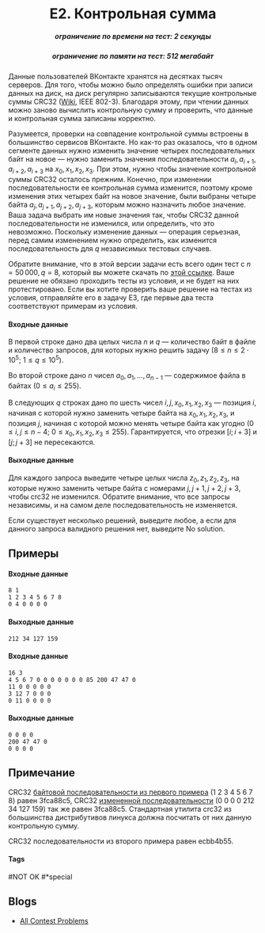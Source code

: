 <h1 style='text-align: center;'> E2. Контрольная сумма</h1>

<h5 style='text-align: center;'>ограничение по времени на тест: 2 секунды</h5>
<h5 style='text-align: center;'>ограничение по памяти на тест: 512 мегабайт</h5>

Данные пользователей ВКонтакте хранятся на десятках тысяч серверов. Для того, чтобы можно было определять ошибки при записи данных на диск, на диск регулярно записываются текущие контрольные суммы CRC32 ([Wiki](https://en.wikipedia.org/wiki/Cyclic_redundancy_check), IEEE 802-3). Благодаря этому, при чтении данных можно заново вычислить контрольную сумму и проверить, что данные и контрольная сумма записаны корректно. 

Разумеется, проверки на совпадение контрольной суммы встроены в большинство сервисов ВКонтакте. Но как-то раз оказалось, что в одном сегменте данных нужно изменить значение четырех последовательных байт на новое — нужно заменить значения последовательности $a_i, a_{i+1}, a_{i+2}, a_{i+3}$ на $x_0, x_1, x_2, x_3$. При этом, нужно чтобы значение контрольной суммы CRC32 осталось прежним. Конечно, при изменении последовательности ее контрольная сумма изменится, поэтому кроме изменения этих четырех байт на новое значение, были выбраны четыре байта $a_{j}, a_{j+1}, a_{j+2}, a_{j+3}$, которым можно назначить любое значение. Ваша задача выбрать им новые значения так, чтобы CRC32 данной последовательности не изменился, или определить, что это невозможно. Поскольку изменение данных — операция серьезная, перед самим изменением нужно определить, как изменится последовательность для $q$ независимых тестовых случаев.

Обратите внимание, что в этой версии задачи есть всего один тест с $n=50\,000, q=8$, который вы можете скачать по [этой ссылке](https://drive.google.com/open?id=117PBFxdKNhMsauCBiI8FAeSW2T9uP0rr). Ваше решение не обязано проходить тесты из условия, и не будет на них протестировано. Если вы хотите проверить ваше решение на тестах из условия, отправляйте его в задачу E3, где первые два теста соответствуют примерам из условия.

#### Входные данные

В первой строке дано два целых числа $n$ и $q$ — количество байт в файле и количество запросов, для которых нужно решить задачу ($8 \le n \le 2 \cdot 10^5$; $1 \le q \le 10^5$).

Во второй строке дано $n$ чисел $a_0, a_1, \ldots, a_{n-1}$ — содержимое файла в байтах ($0 \le a_i \le 255$).

В следующих $q$ строках дано по шесть чисел $i, j, x_0, x_1, x_2, x_3$ — позиция $i$, начиная с которой нужно заменить четыре байта на $x_0, x_1, x_2, x_3$, и позиция $j$, начиная с которой можно менять четыре байта как угодно ($0 \le i, j \le n-4$; $0 \le x_0, x_1, x_2, x_3 \le 255$). Гарантируется, что отрезки $[i; i+3]$ и $[j; j+3]$ не пересекаются.

#### Выходные данные

Для каждого запроса выведите четыре целых числа $z_0, z_1, z_2, z_3$, на которые нужно заменить четыре байта с номерами $j, j+1, j+2, j+3$, чтобы crc32 не изменился. Обратите внимание, что все запросы независимы, и на самом деле последовательность не изменяется.

Если существует несколько решений, выведите любое, а если для данного запроса валидного решения нет, выведите No solution.

## Примеры

#### Входные данные


```text
8 1
1 2 3 4 5 6 7 8
0 4 0 0 0 0
```
#### Выходные данные


```text
212 34 127 159
```
#### Входные данные


```text
16 3
4 5 6 7 0 0 0 0 0 0 0 85 200 47 47 0
11 0 0 0 0 0
3 12 7 0 0 0
0 11 0 0 0 0
```
#### Выходные данные


```text
0 0 0 0
200 47 47 0
0 0 0 0
```
## Примечание

CRC32 [байтовой последовательности из первого примера](https://drive.google.com/open?id=1a5grS_eXX2tAMS5ndECkjUs7Xyw2YwLa) (1 2 3 4 5 6 7 8) равен 3fca88c5, CRC32 [измененной последовательности](https://drive.google.com/open?id=1bmvUULCP4gL-Sat2y1znUv7Y8MBfGlQI) (0 0 0 0 212 34 127 159) так же равен 3fca88c5. Стандартная утилита crc32 из большинства дистрибутивов линукса должна посчитать от них данную контрольную сумму.

CRC32 последовательности из второго примера равен ecbb4b55.



#### Tags 

#NOT OK #*special 

## Blogs
- [All Contest Problems](../VK_Cup_2019_-_Квалификация_(Engine).md)
